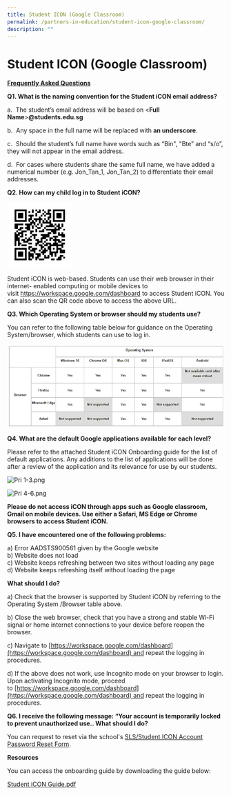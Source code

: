 ```yaml
---
title: Student ICON (Google Classroom)
permalink: /partners-in-education/student-icon-google-classroom/
description: ""
---
```

# Student ICON (Google Classroom)

<b><u>Frequently Asked Questions</u></b> 

**Q1. What is the naming convention for the Student iCON email address?**  

<p>a.  The student’s email address will be based on &lt<b>Full Name</b>&gt<b>@students.edu.sg</b></p> 

b.  Any space in the full name will be replaced with **an underscore**. 

c.  Should the student’s full name have words such as “Bin", "Bte” and “s/o”, they will not appear in the email address.

d.  For cases where students share the same full name, we have added a numerical number (e.g. Jon\_Tan\_1, Jon\_Tan\_2) to differentiate their email addresses.
  

**Q2. How can my child log in to Student iCON?**

<img src="/images/Partners%20in%20Education/frame.png"
     style="width:30%">

Student iCON is web-based. Students can use their web browser in their internet- enabled computing or mobile devices to visit <a href="https://workspace.google.com/dashboard" target="_blank">https://workspace.google.com/dashboard</a> to access Student iCON. You can also scan the QR code above to access the above URL.

**Q3. Which Operating System or browser should my students use?**

You can refer to the following table below for guidance on the Operating System/browser, which students can use to log in.

![](/images/Partners%20in%20Education/OS.png)
  
**Q4. What are the default Google applications available for each level?**

  

Please refer to the attached Student iCON Onboarding guide for the list of default applications. Any additions to the list of applications will be done after a review of the application and its relevance for use by our students.

  

  

![Pri 1-3.png](https://greenridgepri.moe.edu.sg/qql/slot/u547/Partners%20in%20Education/Pri%201-3.png)

  

![Pri 4-6.png](https://greenridgepri.moe.edu.sg/qql/slot/u547/Partners%20in%20Education/Pri%204-6.png)  

  

**Please do not access iCON through apps such as Google classroom, Gmail on mobile devices. Use either a Safari, MS Edge or Chrome browsers to access Student iCON.**     
  
  
**Q5. I have encountered one of the following problems:**  
  
a) Error AADSTS900561 given by the Google website  
b) Website does not load  
c) Website keeps refreshing between two sites without loading any page  
d) Website keeps refreshing itself without loading the page  
  
**What should I do?**  
  
a) Check that the browser is supported by Student iCON by referring to the Operating System /Browser table above.  
  
b) Close the web browser, check that you have a strong and stable Wi-Fi signal or home internet connections to your device before reopen the browser.  
  
c) Navigate to [https://workspace.google.com/dashboard](https://workspace.google.com/dashboard) and repeat the logging in procedures.  
  
d) If the above does not work, use Incognito mode on your browser to login. Upon activating Incognito mode, proceed to [https://workspace.google.com/dashboard](https://workspace.google.com/dashboard) and repeat the logging in procedures.

**Q6. I receive the following message: “Your account is temporarily locked to prevent unauthorized use.. What should I do?**

You can request to reset via the school's [SLS/Student ICON Account Password Reset Form](https://form.gov.sg/6125b8165dda700012951c3f).

**Resources**  
  
You can access the onboarding guide by downloading the guide below:


[Student iCON Guide.pdf](https://greenridgepri.moe.edu.sg/qql/slot/u547/Partners%20in%20Education/Student%20iCON%20Guide.pdf)